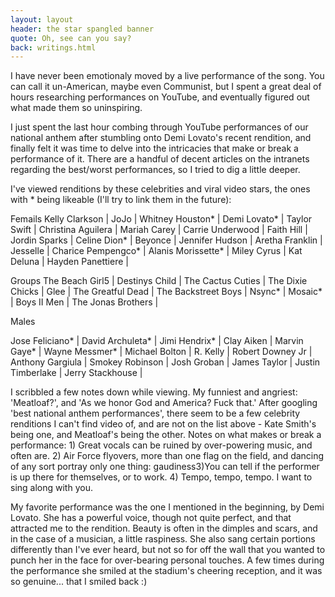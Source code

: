 ```yaml
---
layout: layout
header: the star spangled banner
quote: Oh, see can you say?
back: writings.html
---
```


I have never been emotionaly moved by a live performance of the song. You can call it un-American, maybe even Communist, but I spent a great deal of hours researching performances on YouTube, and eventually figured out what made them so uninspiring.
 
 
I just spent the last hour combing through YouTube performances of our national anthem after stumbling onto Demi Lovato's recent rendition, and finally felt it was time to delve into the intricacies that make or break a performance of it. There are a handful of decent articles on the intranets regarding the best/worst performances, so I tried to dig a little deeper.

I've viewed renditions by these celebrities and viral video stars, the ones with * being likeable (I'll try to link them in the future): 

Femails
Kelly Clarkson | JoJo | Whitney Houston* | Demi Lovato* | Taylor Swift | Christina Aguilera | Mariah Carey | Carrie Underwood | Faith Hill | Jordin Sparks | Celine Dion* | Beyonce | Jennifer Hudson | Aretha Franklin | Jesselle | Charice Pempengco* | Alanis Morissette* | Miley Cyrus | Kat Deluna | Hayden Panettiere | 

Groups 
The Beach Girl5 | Destinys Child | The Cactus Cuties | The Dixie Chicks | Glee | The Greatful Dead | The Backstreet Boys | Nsync* | Mosaic* | Boys II Men | The Jonas Brothers | 

Males

Jose Feliciano* | David Archuleta* | Jimi Hendrix* | Clay Aiken | Marvin Gaye* | Wayne Messmer* | Michael Bolton | R. Kelly | Robert Downey Jr | Anthony Gargiula | Smokey Robinson | Josh Groban | James Taylor | Justin Timberlake | Jerry Stackhouse |

I scribbled a few notes down while viewing. My funniest and angriest: 'Meatloaf?', and 'As we honor God and America? Fuck that.'
After googling 'best national anthem performances', there seem to be a few celebrity renditions I can't find video of, and are not on the list above - Kate Smith's being one, and Meatloaf's being the other. Notes on what makes or break a performance: 1) Great vocals can be ruined by over-powering music, and often are. 2) Air Force flyovers, more than one flag on the field, and dancing of any sort portray only one thing: gaudiness3)You can tell if the performer is up there for themselves, or to work. 4) Tempo, tempo, tempo. I want to sing along with you.

My favorite performance was the one I mentioned in the beginning, by Demi Lovato. She has a powerful voice, though not quite perfect, and that attracted me to the rendition. Beauty is often in the dimples and scars, and in the case of a musician, a little raspiness. She also sang certain portions differently than I've ever heard, but not so for off the wall that you wanted to punch her in the face for over-bearing personal touches. A few times during the performance she smiled at the stadium's cheering reception, and it was so genuine... that I smiled back :)